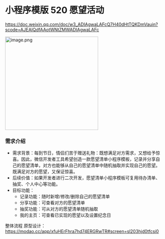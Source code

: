 # 小程序模版 520 愿望活动
https://doc.weixin.qq.com/doc/w3_ADIAgwaLAFcQ7H40dHtTQKDmVauin?scode=AJEAIQdfAAotWNtZMWADIAgwaLAFc

<img width="300px" src="/uploads/FA78713DE1304C2EA430B328ACDFDAB5/image.png" alt="image.png" />


### 需求介绍
- 需求背景：每到节日，情侣们苦于赠送礼物：既想满足对方需求，又想给予惊喜。因此，微信开发者工具希望创造一款愿望清单小程序模板，记录并分享自己的愿望清单，对方也能够从自己的愿望清单中随机抽取并实现自己的愿望。既满足对方的愿望，又保证惊喜。
- 后续价值：如果开发者进行二次开发，愿望清单小程序模板可复用待办清单、抽奖、个人中心等功能。
- 目标功能：
    - 记录功能：随时新增/修改/删除自己的愿望清单
    - 分享功能：可查看对方的愿望清单
	- 抽奖功能：可从对方的愿望清单随机抽取
	- 我的主页：可查看已实现的愿望以及设置纪念日

整体流程
原型设计：https://modao.cc/app/xfuHErFhra7hd74ERGRwTR#screen=sl203hjd0tfcsi0
